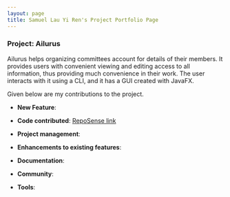 ```yaml
---
layout: page
title: Samuel Lau Yi Ren's Project Portfolio Page
---
```


### Project: Ailurus

Ailurus helps organizing committees account for details of their members. 
It provides users with convenient viewing and editing access to all information, thus providing much convenience in their work.
The user interacts with it using a CLI, and it has a GUI created with JavaFX.

Given below are my contributions to the project.

* **New Feature**:

* **Code contributed**: [RepoSense link](https://nus-cs2103-ay2122s1.github.io/tp-dashboard/?search=samuel-bit-prog)

* **Project management**:

* **Enhancements to existing features**:

* **Documentation**:

* **Community**:

* **Tools**:
